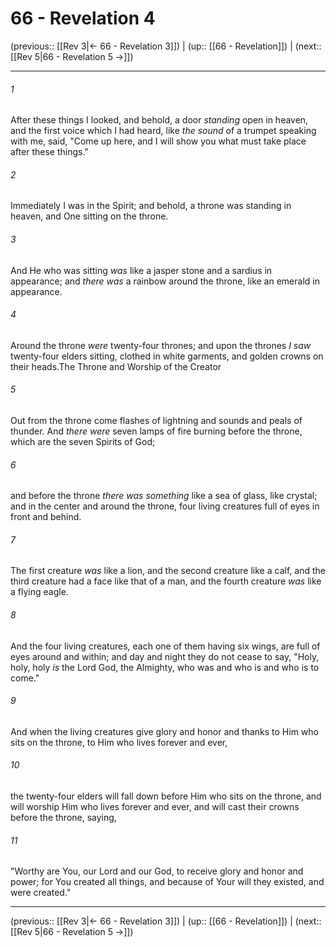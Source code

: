 # 66 - Revelation 4

(previous:: [[Rev 3|← 66 - Revelation 3]]) | (up:: [[66 - Revelation]]) | (next:: [[Rev 5|66 - Revelation 5 →]])

***


###### 1 
After these things I looked, and behold, a door _standing_ open in heaven, and the first voice which I had heard, like _the sound_ of a trumpet speaking with me, said, "Come up here, and I will show you what must take place after these things." 

###### 2 
Immediately I was in the Spirit; and behold, a throne was standing in heaven, and One sitting on the throne. 

###### 3 
And He who was sitting _was_ like a jasper stone and a sardius in appearance; and _there was_ a rainbow around the throne, like an emerald in appearance. 

###### 4 
Around the throne _were_ twenty-four thrones; and upon the thrones _I saw_ twenty-four elders sitting, clothed in white garments, and golden crowns on their heads.The Throne and Worship of the Creator 

###### 5 
Out from the throne come flashes of lightning and sounds and peals of thunder. And _there were_ seven lamps of fire burning before the throne, which are the seven Spirits of God; 

###### 6 
and before the throne _there was something_ like a sea of glass, like crystal; and in the center and around the throne, four living creatures full of eyes in front and behind. 

###### 7 
The first creature _was_ like a lion, and the second creature like a calf, and the third creature had a face like that of a man, and the fourth creature _was_ like a flying eagle. 

###### 8 
And the four living creatures, each one of them having six wings, are full of eyes around and within; and day and night they do not cease to say, "Holy, holy, holy _is_ the Lord God, the Almighty, who was and who is and who is to come." 

###### 9 
And when the living creatures give glory and honor and thanks to Him who sits on the throne, to Him who lives forever and ever, 

###### 10 
the twenty-four elders will fall down before Him who sits on the throne, and will worship Him who lives forever and ever, and will cast their crowns before the throne, saying, 

###### 11 
"Worthy are You, our Lord and our God, to receive glory and honor and power; for You created all things, and because of Your will they existed, and were created."

***

(previous:: [[Rev 3|← 66 - Revelation 3]]) | (up:: [[66 - Revelation]]) | (next:: [[Rev 5|66 - Revelation 5 →]])
